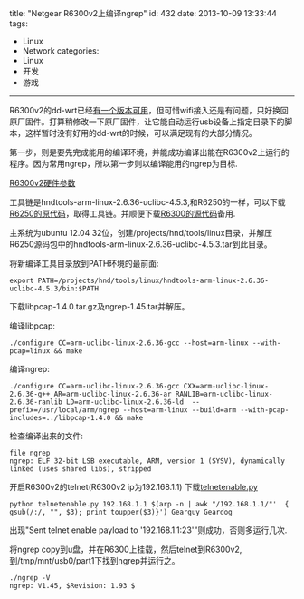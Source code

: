 title: "Netgear R6300v2上编译ngrep"
id: 432
date: 2013-10-09 13:33:44
tags: 
- Linux
- Network
categories: 
- Linux
- 开发
- 游戏
---

R6300v2的dd-wrt已经[有一个版本可用](http://www.myopenrouter.com/download/50404/DD-WRT-for-R6300v2)，但可惜wifi接入还是有问题，只好换回原厂固件。打算稍修改一下原厂固件，让它能自动运行usb设备上指定目录下的脚本，这样暂时没有好用的dd-wrt的时候，可以满足现有的大部分情况。

第一步，则是要先完成能用的编译环境，并能成功编译出能在R6300v2上运行的程序。因为常用ngrep，所以第一步则以编译能用的ngrep为目标.

[R6300v2硬件参数](http://wikidevi.com/wiki/Netgear_R6300_v2)

工具链是hndtools-arm-linux-2.6.36-uclibc-4.5.3,和R6250的一样，可以下载[R6250的原代码](ftp://downloads.netgear.com/files/GPL/R6250-V1.0.0.62_with_toolchain_source.zip)，取得工具链。并顺便下载[R6300的源代码](ftp://downloads.netgear.com/files/GPL/R6300v2-V1.0.1.72_1.0.21-src.tar.zip)备用.

主系统为ubuntu 12.04 32位，创建/projects/hnd/tools/linux目录，并解压R6250源码包中的hndtools-arm-linux-2.6.36-uclibc-4.5.3.tar到此目录。

将新编译工具目录放到PATH环境的最前面:

    export PATH=/projects/hnd/tools/linux/hndtools-arm-linux-2.6.36-uclibc-4.5.3/bin:$PATH

下载libpcap-1.4.0.tar.gz及ngrep-1.45.tar并解压。

编译libpcap: 

    ./configure CC=arm-uclibc-linux-2.6.36-gcc --host=arm-linux --with-pcap=linux && make

编译ngrep: 

    ./configure CC=arm-uclibc-linux-2.6.36-gcc CXX=arm-uclibc-linux-2.6.36-g++ AR=arm-uclibc-linux-2.6.36-ar RANLIB=arm-uclibc-linux-2.6.36-ranlib LD=arm-uclibc-linux-2.6.36-ld  --prefix=/usr/local/arm/ngrep --host=arm-linux --build=arm --with-pcap-includes=../libpcap-1.4.0 && make

检查编译出来的文件:

    file ngrep
    ngrep: ELF 32-bit LSB executable, ARM, version 1 (SYSV), dynamically linked (uses shared libs), stripped

开启R6300v2的telnet(R6300v2 ip为192.168.1.1)
下载[telnetenable.py](https://code.google.com/p/netgear-telnetenable/)

    python telnetenable.py 192.168.1.1 $(arp -n | awk "/192.168.1.1/"'  { gsub(/:/, "", $3); print toupper($3)}') Gearguy Geardog

出现"Sent telnet enable payload to '192.168.1.1:23'"则成功，否则多运行几次.

将ngrep copy到u盘，并在R6300上挂载，然后telnet到R6300v2,到/tmp/mnt/usb0/part1下找到ngrep并运行之。

    ./ngrep -V
    ngrep: V1.45, $Revision: 1.93 $
